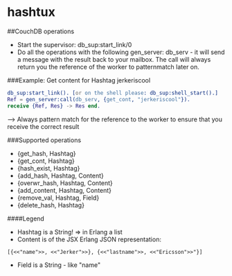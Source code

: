 hashtux
=====

##CouchDB operations
* Start the supervisor: db_sup:start_link/0
* Do all the operations with the following gen_server: db_serv - it will send a message with the result back to your mailbox. The call will always return you the reference of the worker to patternmatch later on.

###Example: Get content for Hashtag jerkeriscool
```erlang
db_sup:start_link(). [or on the shell please: db_sup:shell_start().]
Ref = gen_server:call(db_serv, {get_cont, "jerkeriscool"}).
receive {Ref, Res} -> Res end.
```
--> Always pattern match for the reference to the worker to ensure that you receive the correct result

###Supported operations
* {get_hash, Hashtag}
* {get_cont, Hashtag}
* {hash_exist, Hashtag}
* {add_hash, Hashtag, Content}
* {overwr_hash, Hashtag, Content}
* {add_content, Hashtag, Content}
* {remove_val, Hashtag, Field}
* {delete_hash, Hashtag}

####Legend
* Hashtag is a String! => in Erlang a list
* Content is of the JSX Erlang JSON representation:
```JSX
[{<<"name">>, <<"Jerker">>}, {<<"lastname">>, <<"Ericsson">>"}]
```
* Field is a String - like "name"
